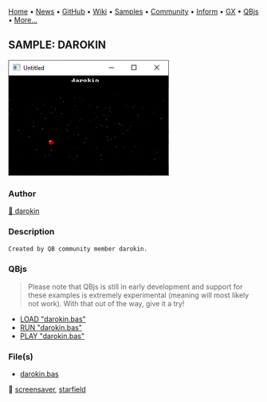 [Home](https://qb64.com) • [News](../../news.md) • [GitHub](https://github.com/QB64Official/qb64) • [Wiki](https://github.com/QB64Official/qb64/wiki) • [Samples](../../samples.md) • [Community](../../community.md) • [Inform](../../inform.md) • [GX](../../gx.md) • [QBjs](../../qbjs.md) • [More...](../../more.md)

## SAMPLE: DAROKIN

![screenshot.png](img/screenshot.png)

### Author

[🐝 darokin](../darokin.md) 

### Description

```text
Created by QB community member darokin.
```

### QBjs

> Please note that QBjs is still in early development and support for these examples is extremely experimental (meaning will most likely not work). With that out of the way, give it a try!

* [LOAD "darokin.bas"](https://v6p9d9t4.ssl.hwcdn.net/html/5963335/index.html?src=https://qb64.com/samples/darokin/src/darokin.bas)
* [RUN "darokin.bas"](https://v6p9d9t4.ssl.hwcdn.net/html/5963335/index.html?mode=auto&src=https://qb64.com/samples/darokin/src/darokin.bas)
* [PLAY "darokin.bas"](https://v6p9d9t4.ssl.hwcdn.net/html/5963335/index.html?mode=play&src=https://qb64.com/samples/darokin/src/darokin.bas)

### File(s)

* [darokin.bas](src/darokin.bas)

🔗 [screensaver](../screensaver.md), [starfield](../starfield.md)
